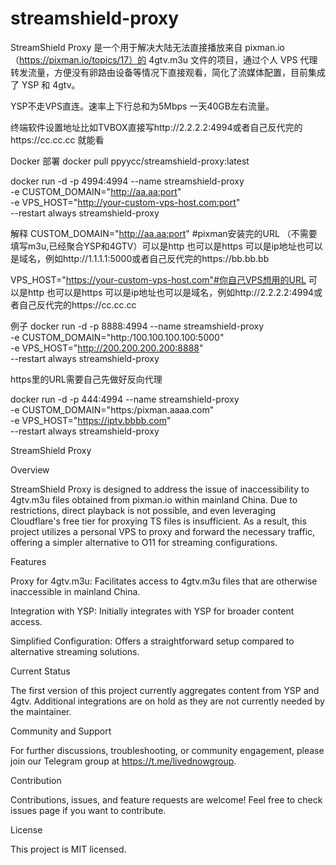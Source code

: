 # streamshield-proxy
StreamShield Proxy 是一个用于解决大陆无法直接播放来自 pixman.io （https://pixman.io/topics/17）的 4gtv.m3u 文件的项目，通过个人 VPS 代理转发流量，方便没有卵路由设备等情况下直接观看，简化了流媒体配置，目前集成了 YSP 和 4gtv。

YSP不走VPS直连。速率上下行总和为5Mbps 一天40GB左右流量。

终端软件设置地址比如TVBOX直接写http://2.2.2.2:4994或者自己反代完的https://cc.cc.cc 就能看


Docker 部署
docker pull ppyycc/streamshield-proxy:latest

docker run -d -p 4994:4994 --name streamshield-proxy \
  -e CUSTOM_DOMAIN="http://aa.aa:port" \
  -e VPS_HOST="http://your-custom-vps-host.com:port" \
  --restart always streamshield-proxy
  
  解释
CUSTOM_DOMAIN="http://aa.aa:port" #pixman安装完的URL （不需要填写m3u,已经聚合YSP和4GTV）可以是http 也可以是https 可以是ip地址也可以是域名，例如http://1.1.1.1:5000或者自己反代完的https://bb.bb.bb

VPS_HOST="https://your-custom-vps-host.com"#你自己VPS想用的URL 可以是http 也可以是https 可以是ip地址也可以是域名，例如http://2.2.2.2:4994或者自己反代完的https://cc.cc.cc

例子
docker run -d -p 8888:4994 --name streamshield-proxy \
  -e CUSTOM_DOMAIN="http:/100.100.100.100:5000" \
  -e VPS_HOST="http://200.200.200.200:8888" \
  --restart always streamshield-proxy

https里的URL需要自己先做好反向代理

docker run -d -p 444:4994 --name streamshield-proxy \
  -e CUSTOM_DOMAIN="https:/pixman.aaaa.com" \
  -e VPS_HOST="https://iptv.bbbb.com" \
  --restart always streamshield-proxy
  
StreamShield Proxy

Overview

StreamShield Proxy is designed to address the issue of inaccessibility to 4gtv.m3u files obtained from pixman.io within mainland China. Due to restrictions, direct playback is not possible, and even leveraging Cloudflare's free tier for proxying TS files is insufficient. As a result, this project utilizes a personal VPS to proxy and forward the necessary traffic, offering a simpler alternative to O11 for streaming configurations.


Features


Proxy for 4gtv.m3u: Facilitates access to 4gtv.m3u files that are otherwise inaccessible in mainland China.

Integration with YSP: Initially integrates with YSP for broader content access.

Simplified Configuration: Offers a straightforward setup compared to alternative streaming solutions.


Current Status

The first version of this project currently aggregates content from YSP and 4gtv. Additional integrations are on hold as they are not currently needed by the maintainer.


Community and Support

For further discussions, troubleshooting, or community engagement, please join our Telegram group at https://t.me/livednowgroup.


Contribution

Contributions, issues, and feature requests are welcome! Feel free to check issues page if you want to contribute.


License

This project is MIT licensed.
